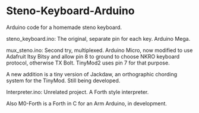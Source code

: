 Steno-Keyboard-Arduino
======================

Arduino code for a homemade steno keyboard.

steno_keyboard.ino: The original, separate pin for each key. Arduino Mega.

mux_steno.ino: Second try, multiplexed. Arduino Micro, now modified to use Adafruit Itsy Bitsy and allow pin 8 to ground to choose NKRO keyboard protocol, otherwise TX Bolt. TinyMod2 uses pin 7 for that purpose.

A new addition is a tiny version of Jackdaw, an orthographic chording system for the TinyMod. Still being developed.

Interpreter.ino: Unrelated project. A Forth style interpreter.

Also M0-Forth is a Forth in C for an Arm Arduino, in development.

